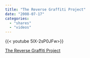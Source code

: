 ```yaml
---
title: "The Reverse Graffiti Project"
date: "2008-07-17"
categories:
  - "shares"
  - "videos"
---
```


<div style="width: 70vw;">{{< youtube 5lX-2sP0JFw>}}</div>

[The Reverse Graffiti Project](http://haha.nu/beautiful/the-reverse-graffiti-project/)
